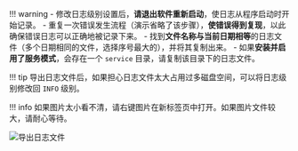 <!-- prettier-ignore -->
!!! warning
    - 修改日志级别设置后，**请退出软件重新启动**，使日志从程序启动时开始记录。
    - 重复一次错误发生流程（演示省略了该步骤），**使错误得到复现**，以此确保错误日志可以正确地被记录下来。
    - 找到**文件名称与当前日期相等**的日志文件（多个日期相同的文件，选择序号最大的），并将其复制出来。
    - 如果**安装并启用了服务模式**，会存在一个 `service` 目录，请复制该目录下的日志文件。

<!-- prettier-ignore -->
!!! tip
    导出日志文件后，如果担心日志文件太大占用过多磁盘空间，可以将日志级别修改回 `INFO` 级别。

<!-- prettier-ignore -->
!!! info
    如果图片太小看不清，请右键图片在新标签页中打开。如果图片文件较大，请耐心等待。

![导出日志文件](../assets/guide/log/log.gif)
